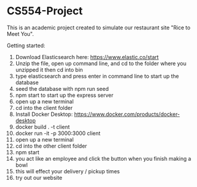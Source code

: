 # CS554-Project

This is an academic project created to simulate our restaurant site "Rice to Meet You".

Getting started:

1. Download Elasticsearch here: https://www.elastic.co/start
2. Unzip the file, open up command line, and cd to the folder where you unzipped it then cd into bin
3. type elasticsearch and press enter in command line to start up the database
4. seed the database with npm run seed
5. npm start to start up the express server
6. open up a new terminal
7. cd into the client folder
8. Install Docker Desktop: https://www.docker.com/products/docker-desktop
9. docker build . -t client
10. docker run -it -p 3000:3000 client
11. open up a new terminal
12. cd into the other client folder
13. npm start
14. you act like an employee and click the button when you finish making a bowl
15. this will effect your delivery / pickup times
16. try out our website
